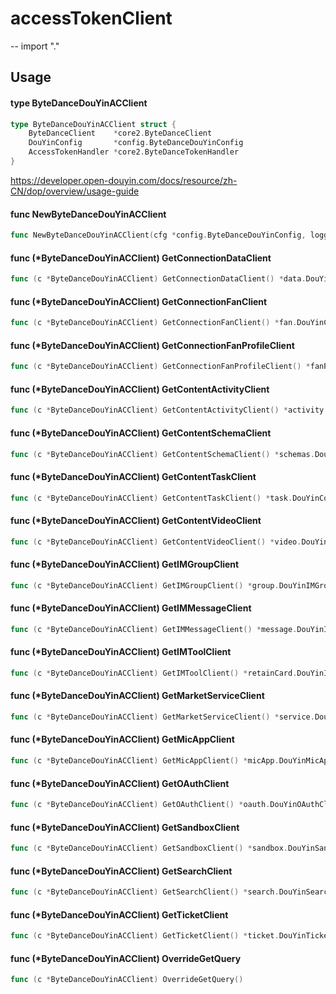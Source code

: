 # accessTokenClient
--
    import "."


## Usage

#### type ByteDanceDouYinACClient

```go
type ByteDanceDouYinACClient struct {
	ByteDanceClient    *core2.ByteDanceClient
	DouYinConfig       *config.ByteDanceDouYinConfig
	AccessTokenHandler *core2.ByteDanceTokenHandler
}
```

https://developer.open-douyin.com/docs/resource/zh-CN/dop/overview/usage-guide

#### func  NewByteDanceDouYinACClient

```go
func NewByteDanceDouYinACClient(cfg *config.ByteDanceDouYinConfig, logger *logger.Logger, cache cache.ICache) (*ByteDanceDouYinACClient, error)
```

#### func (*ByteDanceDouYinACClient) GetConnectionDataClient

```go
func (c *ByteDanceDouYinACClient) GetConnectionDataClient() *data.DouYinConnectionDataClient
```

#### func (*ByteDanceDouYinACClient) GetConnectionFanClient

```go
func (c *ByteDanceDouYinACClient) GetConnectionFanClient() *fan.DouYinConnectionFanClient
```

#### func (*ByteDanceDouYinACClient) GetConnectionFanProfileClient

```go
func (c *ByteDanceDouYinACClient) GetConnectionFanProfileClient() *fanProfile.DouYinConnectionFanProfileClient
```

#### func (*ByteDanceDouYinACClient) GetContentActivityClient

```go
func (c *ByteDanceDouYinACClient) GetContentActivityClient() *activity.DouYinContentActivityClient
```

#### func (*ByteDanceDouYinACClient) GetContentSchemaClient

```go
func (c *ByteDanceDouYinACClient) GetContentSchemaClient() *schemas.DouYinContentSchemasClient
```

#### func (*ByteDanceDouYinACClient) GetContentTaskClient

```go
func (c *ByteDanceDouYinACClient) GetContentTaskClient() *task.DouYinContentTaskClient
```

#### func (*ByteDanceDouYinACClient) GetContentVideoClient

```go
func (c *ByteDanceDouYinACClient) GetContentVideoClient() *video.DouYinContentVideoClient
```

#### func (*ByteDanceDouYinACClient) GetIMGroupClient

```go
func (c *ByteDanceDouYinACClient) GetIMGroupClient() *group.DouYinIMGroupClient
```

#### func (*ByteDanceDouYinACClient) GetIMMessageClient

```go
func (c *ByteDanceDouYinACClient) GetIMMessageClient() *message.DouYinIMMessageClient
```

#### func (*ByteDanceDouYinACClient) GetIMToolClient

```go
func (c *ByteDanceDouYinACClient) GetIMToolClient() *retainCard.DouYinIMToolClient
```

#### func (*ByteDanceDouYinACClient) GetMarketServiceClient

```go
func (c *ByteDanceDouYinACClient) GetMarketServiceClient() *service.DouYinMarketServiceClient
```

#### func (*ByteDanceDouYinACClient) GetMicAppClient

```go
func (c *ByteDanceDouYinACClient) GetMicAppClient() *micApp.DouYinMicAppClient
```

#### func (*ByteDanceDouYinACClient) GetOAuthClient

```go
func (c *ByteDanceDouYinACClient) GetOAuthClient() *oauth.DouYinOAuthClient
```

#### func (*ByteDanceDouYinACClient) GetSandboxClient

```go
func (c *ByteDanceDouYinACClient) GetSandboxClient() *sandbox.DouYinSandboxClient
```

#### func (*ByteDanceDouYinACClient) GetSearchClient

```go
func (c *ByteDanceDouYinACClient) GetSearchClient() *search.DouYinSearchClient
```

#### func (*ByteDanceDouYinACClient) GetTicketClient

```go
func (c *ByteDanceDouYinACClient) GetTicketClient() *ticket.DouYinTicketClient
```

#### func (*ByteDanceDouYinACClient) OverrideGetQuery

```go
func (c *ByteDanceDouYinACClient) OverrideGetQuery()
```
